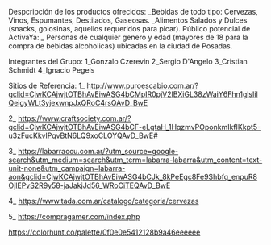 Despcripción de los productos ofrecidos:
_Bebidas de todo tipo: Cervezas, Vinos, Espumantes, Destilados, Gaseosas.
_Alimentos Salados y Dulces (snacks, golosinas, aquellos requeridos para picar).
Público potencial de ActivaYa:
_ Personas de cualquier genero y edad (mayores de 18 para la compra de bebidas alcoholicas) ubicadas en la ciudad de Posadas.

Integrantes del Grupo:
1_Gonzalo Czerevin 
2_Sergio D'Angelo
3_Cristian Schmidt 
4_Ignacio Pegels

Sitios de Referencia:
1_  http://www.puroescabio.com.ar/?gclid=CjwKCAjwjtOTBhAvEiwASG4bCMpIR0pjV2lBXiGL38zWaiY6Fhn1glsIilQeigyWLt3yjexwnpJxQRoC4rsQAvD_BwE

2_  https://www.craftsociety.com.ar/?gclid=CjwKCAjwjtOTBhAvEiwASG4bCF-eLgtaH_1HqzmvPOponkmIkfIKkpt5-u3zFucKkvlPqvBtN6LQ9xoCLOYQAvD_BwE#

3_ https://labarraccu.com.ar/?utm_source=google-search&utm_medium=search&utm_term=labarra-labarra&utm_content=text-unit-none&utm_campaign=labarra-aon&gclid=CjwKCAjwjtOTBhAvEiwASG4bCJk_8kPeEgc8Fe9Shbfq_enpuR8OjlEPvS2R9y58-jaJakjJd56_WRoCiTEQAvD_BwE

4_  https://www.tada.com.ar/catalogo/categoria/cervezas

5_  https://compragamer.com/index.php

https://colorhunt.co/palette/0f0e0e5412128b9a46eeeeee